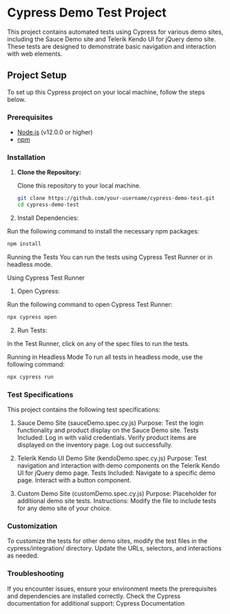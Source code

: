 # Cypress Demo Test Project

This project contains automated tests using Cypress for various demo sites, including the Sauce Demo site and Telerik Kendo UI for jQuery demo site. These tests are designed to demonstrate basic navigation and interaction with web elements.

## Project Setup

To set up this Cypress project on your local machine, follow the steps below.

### Prerequisites

- [Node.js](https://nodejs.org/) (v12.0.0 or higher)
- [npm](https://www.npmjs.com/)

### Installation

1. **Clone the Repository:**

   Clone this repository to your local machine.

   ```bash
   git clone https://github.com/your-username/cypress-demo-test.git
   cd cypress-demo-test

2. Install Dependencies:

Run the following command to install the necessary npm packages:

  ```bash
  npm install
```
Running the Tests
You can run the tests using Cypress Test Runner or in headless mode.

Using Cypress Test Runner

1. Open Cypress:

Run the following command to open Cypress Test Runner:
  ```bash
  npx cypress open
```
2. Run Tests:

In the Test Runner, click on any of the spec files to run the tests.

Running in Headless Mode
To run all tests in headless mode, use the following command:
  ```bash
  npx cypress run
```

### Test Specifications
This project contains the following test specifications:

1. Sauce Demo Site (sauceDemo.spec.cy.js)
Purpose: Test the login functionality and product display on the Sauce Demo site.
Tests Included:
Log in with valid credentials.
Verify product items are displayed on the inventory page.
Log out successfully.

2. Telerik Kendo UI Demo Site (kendoDemo.spec.cy.js)
Purpose: Test navigation and interaction with demo components on the Telerik Kendo UI for jQuery demo page.
Tests Included:
Navigate to a specific demo page.
Interact with a button component.

3. Custom Demo Site (customDemo.spec.cy.js)
Purpose: Placeholder for additional demo site tests.
Instructions: Modify the file to include tests for any demo site of your choice.

### Customization
To customize the tests for other demo sites, modify the test files in the cypress/integration/ directory. Update the URLs, selectors, and interactions as needed.

### Troubleshooting
If you encounter issues, ensure your environment meets the prerequisites and dependencies are installed correctly. Check the Cypress documentation for additional support: Cypress Documentation
